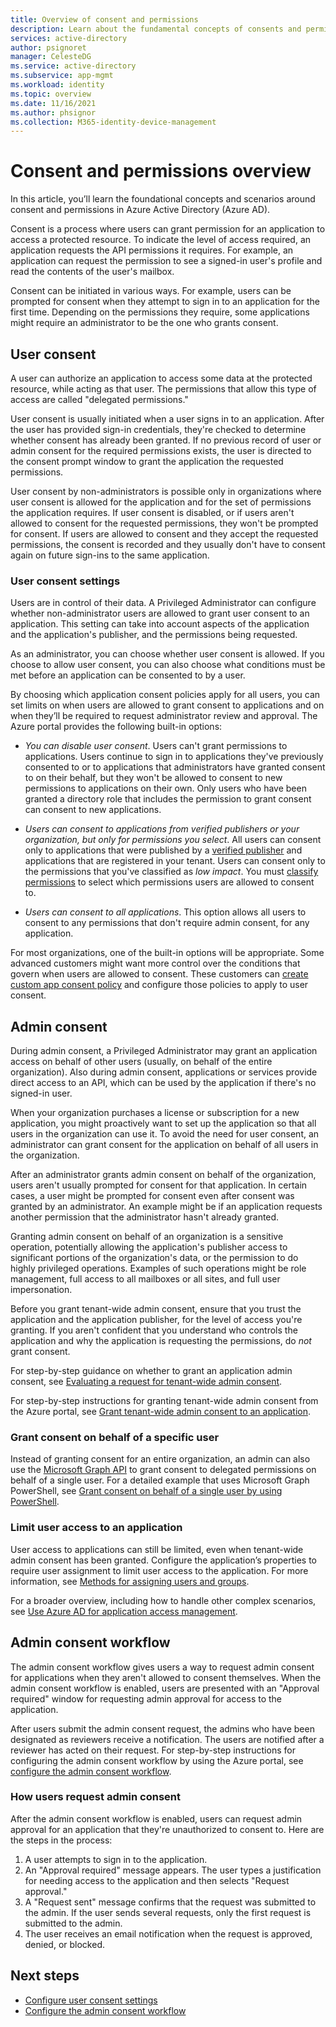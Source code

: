 ```yaml
---
title: Overview of consent and permissions
description: Learn about the fundamental concepts of consents and permissions in Azure AD
services: active-directory
author: psignoret
manager: CelesteDG
ms.service: active-directory
ms.subservice: app-mgmt
ms.workload: identity
ms.topic: overview
ms.date: 11/16/2021
ms.author: phsignor
ms.collection: M365-identity-device-management
---
```


# Consent and permissions overview

In this article, you’ll learn the foundational concepts and scenarios around consent and permissions in Azure Active Directory (Azure AD).

Consent is a process where users can grant permission for an application to access a protected resource. To indicate the level of access required, an application requests the API permissions it requires. For example, an application can request the permission to see a signed-in user's profile and read the contents of the user's mailbox.

Consent can be initiated in various ways. For example, users can be prompted for consent when they attempt to sign in to an application for the first time. Depending on the permissions they require, some applications might require an administrator to be the one who grants consent.

## User consent

A user can authorize an application to access some data at the protected resource, while acting as that user. The permissions that allow this type of access are called "delegated permissions."

User consent is usually initiated when a user signs in to an application. After the user has provided sign-in credentials, they're checked to determine whether consent has already been granted. If no previous record of user or admin consent for the required permissions exists, the user is directed to the consent prompt window to grant the application the requested permissions.

User consent by non-administrators is possible only in organizations where user consent is allowed for the application and for the set of permissions the application requires. If user consent is disabled, or if users aren't allowed to consent for the requested permissions, they won't be prompted for consent. If users are allowed to consent and they accept the requested permissions, the consent is recorded and they usually don't have to consent again on future sign-ins to the same application.

### User consent settings

Users are in control of their data. A Privileged Administrator can configure whether non-administrator users are allowed to grant user consent to an application. This setting can take into account aspects of the application and the application's publisher, and the permissions being requested.

As an administrator, you can choose whether user consent is allowed. If you choose to allow user consent, you can also choose what conditions must be met before an application can be consented to by a user.

By choosing which application consent policies apply for all users, you can set limits on when users are allowed to grant consent to applications and on when they’ll be required to request administrator review and approval. The Azure portal provides the following built-in options:

- *You can disable user consent*. Users can't grant permissions to applications. Users continue to sign in to applications they've previously consented to or to applications that administrators have granted consent to on their behalf, but they won't be allowed to consent to new permissions to applications on their own. Only users who have been granted a directory role that includes the permission to grant consent can consent to new applications.

- *Users can consent to applications from verified publishers or your organization, but only for permissions you select*. All users can consent only to applications that were published by a [verified publisher](../develop/publisher-verification-overview.md) and applications that are registered in your tenant. Users can consent only to the permissions that you've classified as *low impact*. You must [classify permissions](configure-permission-classifications.md) to select which permissions users are allowed to consent to.

- *Users can consent to all applications*. This option allows all users to consent to any permissions that don't require admin consent, for any application.

For most organizations, one of the built-in options will be appropriate. Some advanced customers might want more control over the conditions that govern when users are allowed to consent. These customers can [create custom app consent policy](manage-app-consent-policies.md#create-a-custom-app-consent-policy) and configure those policies to apply to user consent.

## Admin consent

During admin consent, a Privileged Administrator may grant an application access on behalf of other users (usually, on behalf of the entire organization). Also during admin consent, applications or services provide direct access to an API, which can be used by the application if there's no signed-in user.

When your organization purchases a license or subscription for a new application, you might proactively want to set up the application so that all users in the organization can use it. To avoid the need for user consent, an administrator can grant consent for the application on behalf of all users in the organization.

After an administrator grants admin consent on behalf of the organization, users aren't usually prompted for consent for that application. In certain cases, a user might be prompted for consent even after consent was granted by an administrator. An example might be if an application requests another permission that the administrator hasn't already granted.

Granting admin consent on behalf of an organization is a sensitive operation, potentially allowing the application's publisher access to significant portions of the organization's data, or the permission to do highly privileged operations. Examples of such operations might be role management, full access to all mailboxes or all sites, and full user impersonation.

Before you grant tenant-wide admin consent, ensure that you trust the application and the application publisher, for the level of access you're granting. If you aren't confident that you understand who controls the application and why the application is requesting the permissions, do *not* grant consent.

For step-by-step guidance on whether to grant an application admin consent, see [Evaluating a request for tenant-wide admin consent](manage-consent-requests.md#evaluate-a-request-for-tenant-wide-admin-consent).

For step-by-step instructions for granting tenant-wide admin consent from the Azure portal, see [Grant tenant-wide admin consent to an application](grant-admin-consent.md).

### Grant consent on behalf of a specific user

Instead of granting consent for an entire organization, an admin can also use the [Microsoft Graph API](/graph/use-the-api) to grant consent to delegated permissions on behalf of a single user. For a detailed example that uses Microsoft Graph PowerShell, see [Grant consent on behalf of a single user by using PowerShell](manage-consent-requests.md).

### Limit user access to an application

User access to applications can still be limited, even when tenant-wide admin consent has been granted. Configure the application’s properties to require user assignment to limit user access to the application. For more information, see [Methods for assigning users and groups](assign-user-or-group-access-portal.md).

For a broader overview, including how to handle other complex scenarios, see [Use Azure AD for application access management](what-is-access-management.md).

## Admin consent workflow

The admin consent workflow gives users a way to request admin consent for applications when they aren't allowed to consent themselves. When the admin consent workflow is enabled, users are presented with an "Approval required" window for requesting admin approval for access to the application.

After users submit the admin consent request, the admins who have been designated as reviewers receive a notification. The users are notified after a reviewer has acted on their request. For step-by-step instructions for configuring the admin consent workflow by using the Azure portal, see [configure the admin consent workflow](configure-admin-consent-workflow.md).

### How users request admin consent

After the admin consent workflow is enabled, users can request admin approval for an application that they're unauthorized to consent to. Here are the steps in the process:

1. A user attempts to sign in to the application.
1. An "Approval required" message appears. The user types a justification for needing access to the application and then selects "Request approval."
1. A "Request sent" message confirms that the request was submitted to the admin. If the user sends several requests, only the first request is submitted to the admin.
1. The user receives an email notification when the request is approved, denied, or blocked.

## Next steps

- [Configure user consent settings](configure-user-consent.md)
- [Configure the admin consent workflow](configure-admin-consent-workflow.md)